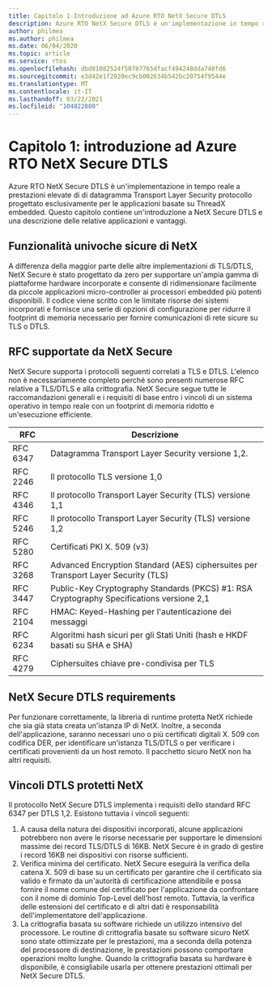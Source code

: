 ```yaml
---
title: Capitolo 1-Introduzione ad Azure RTO NetX Secure DTLS
description: Azure RTO NetX Secure DTLS è un'implementazione in tempo reale di datagramma Transport Layer Security protocollo progettato per le applicazioni incorporate basate su ThreadX.
author: philmea
ms.author: philmea
ms.date: 06/04/2020
ms.topic: article
ms.service: rtos
ms.openlocfilehash: dbd81082524f50787765dfacf494248dda740fd6
ms.sourcegitcommit: e3d42e1f2920ec9cb002634b542bc20754f9544e
ms.translationtype: MT
ms.contentlocale: it-IT
ms.lasthandoff: 03/22/2021
ms.locfileid: "104822880"
---
```

# <a name="chapter-1-introduction-to-azure-rtos-netx-secure-dtls"></a>Capitolo 1: introduzione ad Azure RTO NetX Secure DTLS

Azure RTO NetX Secure DTLS è un'implementazione in tempo reale a prestazioni elevate di di datagramma Transport Layer Security protocollo progettato esclusivamente per le applicazioni basate su ThreadX embedded. Questo capitolo contiene un'introduzione a NetX Secure DTLS e una descrizione delle relative applicazioni e vantaggi.

## <a name="netx-secure-unique-features"></a>Funzionalità univoche sicure di NetX

A differenza della maggior parte delle altre implementazioni di TLS/DTLS, NetX Secure è stato progettato da zero per supportare un'ampia gamma di piattaforme hardware incorporate e consente di ridimensionare facilmente da piccole applicazioni micro-controller ai processori embedded più potenti disponibili. Il codice viene scritto con le limitate risorse dei sistemi incorporati e fornisce una serie di opzioni di configurazione per ridurre il footprint di memoria necessario per fornire comunicazioni di rete sicure su TLS o DTLS.

## <a name="rfcs-supported-by-netx-secure"></a>RFC supportate da NetX Secure

NetX Secure supporta i protocolli seguenti correlati a TLS e DTLS. L'elenco non è necessariamente completo perché sono presenti numerose RFC relative a TLS/DTLS e alla crittografia. NetX Secure segue tutte le raccomandazioni generali e i requisiti di base entro i vincoli di un sistema operativo in tempo reale con un footprint di memoria ridotto e un'esecuzione efficiente.


| RFC | Descrizione |
| --- | ----------- |
| RFC 6347 | Datagramma Transport Layer Security versione 1,2. |
| RFC 2246 | Il protocollo TLS versione 1,0|
| RFC 4346 | Il protocollo Transport Layer Security (TLS) versione 1,1 |
| RFC 5246 | Il protocollo Transport Layer Security (TLS) versione 1,2 |
| RFC 5280 | Certificati PKI X. 509 (v3) |
| RFC 3268 | Advanced Encryption Standard (AES) ciphersuites per Transport Layer Security (TLS) |
| RFC 3447 | Public-Key Cryptography Standards (PKCS) #1: RSA Cryptography Specifications versione 2,1 |
| RFC 2104 | HMAC: Keyed-Hashing per l'autenticazione dei messaggi |
| RFC 6234 | Algoritmi hash sicuri per gli Stati Uniti (hash e HKDF basati su SHA e SHA) |
| RFC 4279 | Ciphersuites chiave pre-condivisa per TLS |

## <a name="netx-secure-dtls-requirements"></a>NetX Secure DTLS requirements

Per funzionare correttamente, la libreria di runtime protetta NetX richiede che sia già stata creata un'istanza IP di NetX. Inoltre, a seconda dell'applicazione, saranno necessari uno o più certificati digitali X. 509 con codifica DER, per identificare un'istanza TLS/DTLS o per verificare i certificati provenienti da un host remoto. Il pacchetto sicuro NetX non ha altri requisiti.

## <a name="netx-secure-dtls-constraints"></a>Vincoli DTLS protetti NetX

Il protocollo NetX Secure DTLS implementa i requisiti dello standard RFC 6347 per DTLS 1,2. Esistono tuttavia i vincoli seguenti:

1. A causa della natura dei dispositivi incorporati, alcune applicazioni potrebbero non avere le risorse necessarie per supportare le dimensioni massime dei record TLS/DTLS di 16KB. NetX Secure è in grado di gestire i record 16KB nei dispositivi con risorse sufficienti.
2. Verifica minima del certificato. NetX Secure eseguirà la verifica della catena X. 509 di base su un certificato per garantire che il certificato sia valido e firmato da un'autorità di certificazione attendibile e possa fornire il nome comune del certificato per l'applicazione da confrontare con il nome di dominio Top-Level dell'host remoto. Tuttavia, la verifica delle estensioni del certificato e di altri dati è responsabilità dell'implementatore dell'applicazione.
3. La crittografia basata su software richiede un utilizzo intensivo del processore. Le routine di crittografia basate su software sicuro NetX sono state ottimizzate per le prestazioni, ma a seconda della potenza del processore di destinazione, le prestazioni possono comportare operazioni molto lunghe. Quando la crittografia basata su hardware è disponibile, è consigliabile usarla per ottenere prestazioni ottimali per NetX Secure DTLS.
